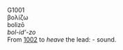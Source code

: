 <body>
  <p>G1001<br>  βολίζω  <br> bolizō  <br><i>bol-id‘-zo </i><br>From <a href="g1002.htm">1002</a>  to <i>heave</i> the lead: - sound.<br></p>
 </body>